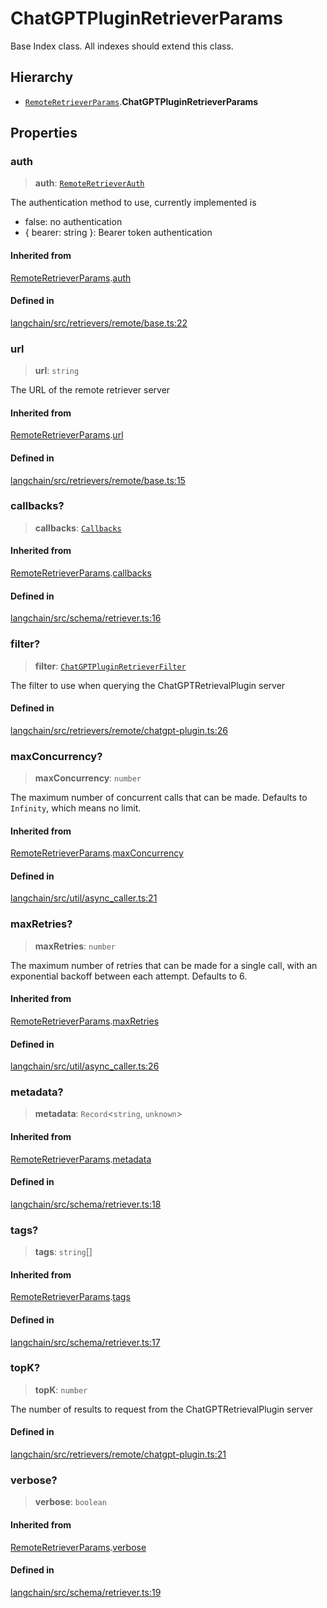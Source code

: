ChatGPTPluginRetrieverParams
============================

Base Index class. All indexes should extend this class.

Hierarchy[​](#hierarchy "Direct link to Hierarchy")
---------------------------------------------------

*   [`RemoteRetrieverParams`](/docs/api/retrievers_remote/interfaces/RemoteRetrieverParams).**ChatGPTPluginRetrieverParams**

Properties[​](#properties "Direct link to Properties")
------------------------------------------------------

### auth[​](#auth "Direct link to auth")

> **auth**: [`RemoteRetrieverAuth`](/docs/api/retrievers_remote/types/RemoteRetrieverAuth)

The authentication method to use, currently implemented is

*   false: no authentication
*   { bearer: string }: Bearer token authentication

#### Inherited from[​](#inherited-from "Direct link to Inherited from")

[RemoteRetrieverParams](/docs/api/retrievers_remote/interfaces/RemoteRetrieverParams).[auth](/docs/api/retrievers_remote/interfaces/RemoteRetrieverParams#auth)

#### Defined in[​](#defined-in "Direct link to Defined in")

[langchain/src/retrievers/remote/base.ts:22](https://github.com/hwchase17/langchainjs/blob/46e1734/langchain/src/retrievers/remote/base.ts#L22)

### url[​](#url "Direct link to url")

> **url**: `string`

The URL of the remote retriever server

#### Inherited from[​](#inherited-from-1 "Direct link to Inherited from")

[RemoteRetrieverParams](/docs/api/retrievers_remote/interfaces/RemoteRetrieverParams).[url](/docs/api/retrievers_remote/interfaces/RemoteRetrieverParams#url)

#### Defined in[​](#defined-in-1 "Direct link to Defined in")

[langchain/src/retrievers/remote/base.ts:15](https://github.com/hwchase17/langchainjs/blob/46e1734/langchain/src/retrievers/remote/base.ts#L15)

### callbacks?[​](#callbacks "Direct link to callbacks?")

> **callbacks**: [`Callbacks`](/docs/api/callbacks/types/Callbacks)

#### Inherited from[​](#inherited-from-2 "Direct link to Inherited from")

[RemoteRetrieverParams](/docs/api/retrievers_remote/interfaces/RemoteRetrieverParams).[callbacks](/docs/api/retrievers_remote/interfaces/RemoteRetrieverParams#callbacks)

#### Defined in[​](#defined-in-2 "Direct link to Defined in")

[langchain/src/schema/retriever.ts:16](https://github.com/hwchase17/langchainjs/blob/46e1734/langchain/src/schema/retriever.ts#L16)

### filter?[​](#filter "Direct link to filter?")

> **filter**: [`ChatGPTPluginRetrieverFilter`](/docs/api/retrievers_remote/interfaces/ChatGPTPluginRetrieverFilter)

The filter to use when querying the ChatGPTRetrievalPlugin server

#### Defined in[​](#defined-in-3 "Direct link to Defined in")

[langchain/src/retrievers/remote/chatgpt-plugin.ts:26](https://github.com/hwchase17/langchainjs/blob/46e1734/langchain/src/retrievers/remote/chatgpt-plugin.ts#L26)

### maxConcurrency?[​](#maxconcurrency "Direct link to maxConcurrency?")

> **maxConcurrency**: `number`

The maximum number of concurrent calls that can be made. Defaults to `Infinity`, which means no limit.

#### Inherited from[​](#inherited-from-3 "Direct link to Inherited from")

[RemoteRetrieverParams](/docs/api/retrievers_remote/interfaces/RemoteRetrieverParams).[maxConcurrency](/docs/api/retrievers_remote/interfaces/RemoteRetrieverParams#maxconcurrency)

#### Defined in[​](#defined-in-4 "Direct link to Defined in")

[langchain/src/util/async\_caller.ts:21](https://github.com/hwchase17/langchainjs/blob/46e1734/langchain/src/util/async_caller.ts#L21)

### maxRetries?[​](#maxretries "Direct link to maxRetries?")

> **maxRetries**: `number`

The maximum number of retries that can be made for a single call, with an exponential backoff between each attempt. Defaults to 6.

#### Inherited from[​](#inherited-from-4 "Direct link to Inherited from")

[RemoteRetrieverParams](/docs/api/retrievers_remote/interfaces/RemoteRetrieverParams).[maxRetries](/docs/api/retrievers_remote/interfaces/RemoteRetrieverParams#maxretries)

#### Defined in[​](#defined-in-5 "Direct link to Defined in")

[langchain/src/util/async\_caller.ts:26](https://github.com/hwchase17/langchainjs/blob/46e1734/langchain/src/util/async_caller.ts#L26)

### metadata?[​](#metadata "Direct link to metadata?")

> **metadata**: `Record`<`string`, `unknown`\>

#### Inherited from[​](#inherited-from-5 "Direct link to Inherited from")

[RemoteRetrieverParams](/docs/api/retrievers_remote/interfaces/RemoteRetrieverParams).[metadata](/docs/api/retrievers_remote/interfaces/RemoteRetrieverParams#metadata)

#### Defined in[​](#defined-in-6 "Direct link to Defined in")

[langchain/src/schema/retriever.ts:18](https://github.com/hwchase17/langchainjs/blob/46e1734/langchain/src/schema/retriever.ts#L18)

### tags?[​](#tags "Direct link to tags?")

> **tags**: `string`\[\]

#### Inherited from[​](#inherited-from-6 "Direct link to Inherited from")

[RemoteRetrieverParams](/docs/api/retrievers_remote/interfaces/RemoteRetrieverParams).[tags](/docs/api/retrievers_remote/interfaces/RemoteRetrieverParams#tags)

#### Defined in[​](#defined-in-7 "Direct link to Defined in")

[langchain/src/schema/retriever.ts:17](https://github.com/hwchase17/langchainjs/blob/46e1734/langchain/src/schema/retriever.ts#L17)

### topK?[​](#topk "Direct link to topK?")

> **topK**: `number`

The number of results to request from the ChatGPTRetrievalPlugin server

#### Defined in[​](#defined-in-8 "Direct link to Defined in")

[langchain/src/retrievers/remote/chatgpt-plugin.ts:21](https://github.com/hwchase17/langchainjs/blob/46e1734/langchain/src/retrievers/remote/chatgpt-plugin.ts#L21)

### verbose?[​](#verbose "Direct link to verbose?")

> **verbose**: `boolean`

#### Inherited from[​](#inherited-from-7 "Direct link to Inherited from")

[RemoteRetrieverParams](/docs/api/retrievers_remote/interfaces/RemoteRetrieverParams).[verbose](/docs/api/retrievers_remote/interfaces/RemoteRetrieverParams#verbose)

#### Defined in[​](#defined-in-9 "Direct link to Defined in")

[langchain/src/schema/retriever.ts:19](https://github.com/hwchase17/langchainjs/blob/46e1734/langchain/src/schema/retriever.ts#L19)